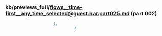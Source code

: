### kb/previews_full/flows__time-first__any_time_selected@guest.har.part025.md (part 002)

```md
                     },
                              {
             
```

```
